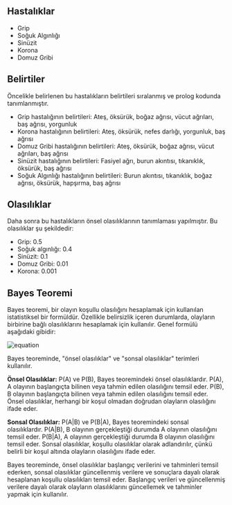 ## Hastalıklar 
- Grip
- Soğuk Algınlığı
- Sinüzit
- Korona
- Domuz Gribi
## Belirtiler
Öncelikle belirlenen bu hastalıkların belirtileri sıralanmış ve prolog kodunda tanımlanmıştır.
- Grip hastalığının belirtileri: Ateş, öksürük, boğaz ağrısı, vücut ağrıları, baş ağrısı, yorgunluk
- Korona hastalığının belirtileri: Ateş, öksürük, nefes darlığı, yorgunluk, baş ağrısı
- Domuz Gribi hastalığının belirtileri: Ateş, öksürük, boğaz ağrısı, vücut ağrıları, baş ağrısı
- Sinüzit hastalığının belirtileri: Fasiyel ağrı, burun akıntısı, tıkanıklık, öksürük, baş ağrısı
- Soğuk Algınlığı hastalığının belirtileri: Burun akıntısı, tıkanıklık, boğaz ağrısı, öksürük, hapşırma, baş ağrısı
## Olasılıklar
Daha sonra bu hastalıkların önsel olasılıklarının tanımlaması yapılmıştır. Bu olasılıklar şu şekildedir:
- Grip: 0.5
- Soğuk algınlığı: 0.4
- Sinüzit: 0.1
- Domuz Gribi: 0.01
- Korona: 0.001


## Bayes Teoremi

Bayes teoremi, bir olayın koşullu olasılığını hesaplamak için kullanılan istatistiksel bir formüldür. Özellikle belirsizlik içeren durumlarda, olayların birbirine bağlı olasılıklarını hesaplamak için kullanılır. Genel formülü aşağıdaki gibidir:

![equation](https://latex.codecogs.com/png.image?\dpi{110}P(A|B)&space;=&space;\frac{P(B|A)\times&space;P(A)}{P(B)})


Bayes teoreminde, "önsel olasılıklar" ve "sonsal olasılıklar" terimleri kullanılır.

**Önsel Olasılıklar:** P(A) ve P(B), Bayes teoremindeki önsel olasılıklardır. P(A), A olayının başlangıçta bilinen veya tahmin edilen olasılığını temsil eder. P(B), B olayının başlangıçta bilinen veya tahmin edilen olasılığını temsil eder. Önsel olasılıklar, herhangi bir koşul olmadan doğrudan olayların olasılığını ifade eder.

**Sonsal Olasılıklar:** P(A|B) ve P(B|A), Bayes teoremindeki sonsal olasılıklardır. P(A|B), B olayının gerçekleştiği durumda A olayının olasılığını temsil eder. P(B|A), A olayının gerçekleştiği durumda B olayının olasılığını temsil eder. Sonsal olasılıklar, koşullu olasılıklar olarak adlandırılır, çünkü belirli bir koşul altında olayların olasılığını ifade eder.

Bayes teoreminde, önsel olasılıklar başlangıç verilerini ve tahminleri temsil ederken, sonsal olasılıklar güncellenmiş verilere ve sonuçlara dayalı olarak hesaplanan koşullu olasılıkları temsil eder. Başlangıç verileri ve güncellenmiş verilere dayalı olarak olayların olasılıklarını güncellemek ve tahminler yapmak için kullanılır.







